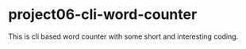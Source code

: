 # project06-cli-word-counter
This is cli based word counter with some short and interesting coding.
